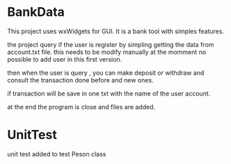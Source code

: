 # BankData

This project uses wxWidgets for GUI. It is a bank tool with simples features.

the project query if the user is register by simpling getting the data from account.txt file. this needs to be modify manually at the momment no possible to add user in this first version.

then when the user is query , you can make deposit or withdraw and consult the transaction done before and new ones. 

if transaction will be save in one txt with the name of the user account. 

at the end the program is close and files are added.

# UnitTest

unit test added to test Peson class
